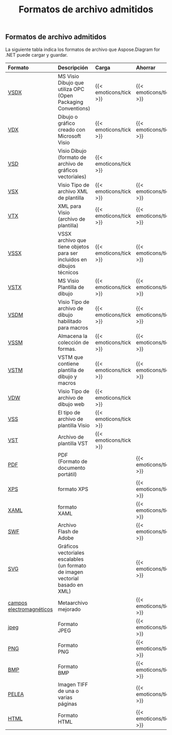 ﻿---
title: Formatos de archivo admitidos
description: Aspose Diagram for .NET admite 0761334481, vss, vdw, vst, VDX,VSX,VTX,VSDX, VSSX, 0761934481, 076111111010101010040440
type: docs
weight: 10
url: /es/net/supported-file-formats/
---
## **Formatos de archivo admitidos**
La siguiente tabla indica los formatos de archivo que Aspose.Diagram for .NET puede cargar y guardar.

|**Formato**|**Descripción**|**Carga**|**Ahorrar**|**Observaciones**|
|:- |:- |:- |:- |:- |
|[VSDX](https://docs.fileformat.com/visio/vsdx/)|MS Visio Dibujo que utiliza OPC (Open Packaging Conventions)|{{< emoticons/tick >}}|{{< emoticons/tick >}}||
|[VDX](https://docs.fileformat.com/visio/vdx/)  |Dibujo o gráfico creado con Microsoft Visio|{{< emoticons/tick >}}|{{< emoticons/tick >}}||
|[VSD](https://docs.fileformat.com/visio/vsd/)|Visio Dibujo (formato de archivo de gráficos vectoriales)|{{< emoticons/tick >}}|||
|[VSX](https://docs.fileformat.com/visio/vsx/)|Visio Tipo de archivo XML de plantilla|{{< emoticons/tick >}}|{{< emoticons/tick >}}||
|[VTX](https://docs.fileformat.com/visio/vtx/) |XML para Visio (archivo de plantilla)|{{< emoticons/tick >}}|{{< emoticons/tick >}}||
|[VSSX](https://docs.fileformat.com/visio/vssx/)|VSSX archivo que tiene objetos para ser incluidos en dibujos técnicos|{{< emoticons/tick >}}|{{< emoticons/tick >}}||
|[VSTX](https://docs.fileformat.com/visio/vstx/)|MS Visio Plantilla de dibujo|{{< emoticons/tick >}}|{{< emoticons/tick >}}||
|[VSDM](https://docs.fileformat.com/visio/vsdm/)|Visio Tipo de archivo de dibujo habilitado para macros|{{< emoticons/tick >}}|{{< emoticons/tick >}}||
|[VSSM](https://docs.fileformat.com/visio/vssm/) |Almacena la colección de formas.|{{< emoticons/tick >}}|{{< emoticons/tick >}}||
|[VSTM](https://docs.fileformat.com/visio/vstm/) |VSTM que contiene plantilla de dibujo y macros|{{< emoticons/tick >}}|{{< emoticons/tick >}}||
|[VDW](https://docs.fileformat.com/visio/vdw/)|Visio Tipo de archivo de dibujo web|{{< emoticons/tick >}}|||
|[VSS](https://docs.fileformat.com/visio/vss/)|El tipo de archivo de plantilla Visio|{{< emoticons/tick >}}|||
|[VST](https://docs.fileformat.com/visio/vst/)|Archivo de plantilla VST|{{< emoticons/tick >}}|||
|[PDF](https://docs.fileformat.com/pdf/)|PDF (Formato de documento portátil)||{{< emoticons/tick >}}||
|[XPS](https://docs.fileformat.com/page-description-language/xps/)|formato XPS||{{< emoticons/tick >}}||
|[XAML](https://docs.fileformat.com/web/xaml/)|formato XAML||{{< emoticons/tick >}}||
|[SWF](https://docs.fileformat.com/page-description-language/swf/)|Archivo Flash de Adobe||{{< emoticons/tick >}}||
|[SVG](https://docs.fileformat.com/specification/page-description-language/svg/)|Gráficos vectoriales escalables (un formato de imagen vectorial basado en XML)||{{< emoticons/tick >}}||
|[campos electromagnéticos](https://docs.fileformat.com/image/emf/)|Metaarchivo mejorado||{{< emoticons/tick >}}||
|[jpeg](https://docs.fileformat.com/image/jpeg/)|Formato JPEG||{{< emoticons/tick >}}||
|[PNG](https://docs.fileformat.com/image/png/)|Formato PNG||{{< emoticons/tick >}}||
|[BMP](https://docs.fileformat.com/image/bmp/)|Formato BMP||{{< emoticons/tick >}}||
|[PELEA](https://docs.fileformat.com/image/tiff/)|Imagen TIFF de una o varias páginas||{{< emoticons/tick >}}||
|[HTML](https://docs.fileformat.com/web/html/)|Formato HTML||{{< emoticons/tick >}}||

